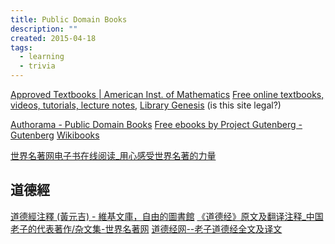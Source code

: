 ```yaml
---
title: Public Domain Books
description: ""
created: 2015-04-18
tags:
  - learning
  - trivia
---
```


[Approved Textbooks | American Inst. of Mathematics](http://aimath.org/textbooks/approved-textbooks/)
[Free online textbooks, videos, tutorials, lecture notes,](https://files.nyu.edu/jmg336/public/html/mathematics.html)
[Library Genesis](http://gen.lib.rus.ec/) (is this site legal?)

[Authorama - Public Domain Books](http://www.authorama.com/)
[Free ebooks by Project Gutenberg - Gutenberg](https://www.gutenberg.org/)
[Wikibooks](https://en.wikibooks.org/wiki/Main_Page)

[世界名著网电子书在线阅读\_用心感受世界名著的力量](http://t.icesmall.cn/)

## 道德經

[道德經注釋 (黃元吉) - 維基文庫，自由的圖書館](<https://zh.wikisource.org/zh-hant/%E9%81%93%E5%BE%B7%E7%B6%93%E6%B3%A8%E9%87%8B_(%E9%BB%83%E5%85%83%E5%90%89)>)
[《道德经》原文及翻译注释\_中国老子的代表著作/杂文集-世界名著网](http://t.icesmall.cn/bookDir/60/539/0.html)
[道德经网--老子道德经全文及译文](https://www.daodejing.org/)
